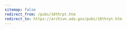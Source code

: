 ```yaml
---
sitemap: false 
redirect_from: /pubs/10thrpt.htm 
redirect_to: https://archive.ada.gov/pubs/10thrpt.htm 
---
```

